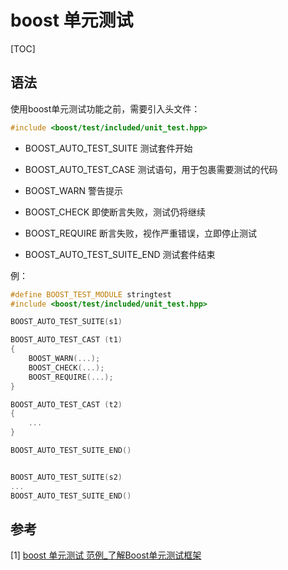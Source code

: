 # boost 单元测试

[TOC]


## 语法

使用boost单元测试功能之前，需要引入头文件：

```c++
#include <boost/test/included/unit_test.hpp>
```

- BOOST_AUTO_TEST_SUITE 测试套件开始

- BOOST_AUTO_TEST_CASE 测试语句，用于包裹需要测试的代码

- BOOST_WARN 警告提示

- BOOST_CHECK 即使断言失败，测试仍将继续

- BOOST_REQUIRE 断言失败，视作严重错误，立即停止测试

- BOOST_AUTO_TEST_SUITE_END 测试套件结束

例：

```c++
#define BOOST_TEST_MODULE stringtest
#include <boost/test/included/unit_test.hpp>

BOOST_AUTO_TEST_SUITE(s1)

BOOST_AUTO_TEST_CAST (t1)
{
    BOOST_WARN(...);
    BOOST_CHECK(...);
    BOOST_REQUIRE(...);
}

BOOST_AUTO_TEST_CAST (t2)
{
    ...
}

BOOST_AUTO_TEST_SUITE_END()


BOOST_AUTO_TEST_SUITE(s2)
...
BOOST_AUTO_TEST_SUITE_END()
```


## 参考

[1] [boost 单元测试 范例_了解Boost单元测试框架](https://blog.csdn.net/cusi77914/article/details/107114529)
